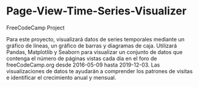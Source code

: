 # Page-View-Time-Series-Visualizer
FreeCodeCamp Project

Para este proyecto, visualizará datos de series temporales mediante un gráfico de líneas, un gráfico de barras y diagramas de caja. Utilizará Pandas, Matplotlib y Seaborn para visualizar un conjunto de datos que contenga el número de páginas vistas cada día en el foro de freeCodeCamp.org desde 2016-05-09 hasta 2019-12-03. Las visualizaciones de datos te ayudarán a comprender los patrones de visitas e identificar el crecimiento anual y mensual.
